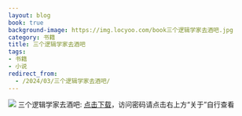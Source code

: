 ```yaml
---
layout: blog
book: true
background-image: https://img.locyoo.com/book三个逻辑学家去酒吧.jpg
category: 书籍
title: 三个逻辑学家去酒吧
tags:
- 书籍
- 小说
redirect_from:
  - /2024/03/三个逻辑学家去酒吧/
---
```

![](https://img.locyoo.com/book三个逻辑学家去酒吧.jpg)
三个逻辑学家去酒吧: <a name = "ref1" href="https://089m.com/f/50983618-1272781319-6b1b59?p=3619">点击下载</a>，访问密码请点击右上方“关于”自行查看